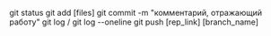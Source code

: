 git status 
git add [files] 
git commit -m "комментарий, отражающий работу"
git log / git log --oneline
git push [rep_link] [branch_name]